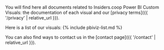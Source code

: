 ---
---
You will find here all documents related to Insiders.coop Power BI Custom Visuals: the documentation of each visual and our [privacy terms]({{ '/privacy' | relative_url }}).

Here is a list of our visuals:
{% include pbiviz-list.md %}

You can also find ways to contact us in the [contact page]({{ '/contact' | relative_url }}).